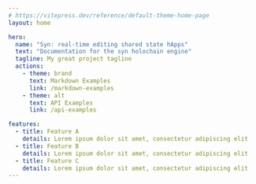 ```yaml
---
# https://vitepress.dev/reference/default-theme-home-page
layout: home

hero:
  name: "Syn: real-time editing shared state hApps"
  text: "Documentation for the syn holochain engine"
  tagline: My great project tagline
  actions:
    - theme: brand
      text: Markdown Examples
      link: /markdown-examples
    - theme: alt
      text: API Examples
      link: /api-examples

features:
  - title: Feature A
    details: Lorem ipsum dolor sit amet, consectetur adipiscing elit
  - title: Feature B
    details: Lorem ipsum dolor sit amet, consectetur adipiscing elit
  - title: Feature C
    details: Lorem ipsum dolor sit amet, consectetur adipiscing elit
---
```


